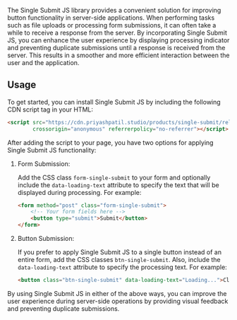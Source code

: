 The Single Submit JS library provides a convenient solution for improving button functionality in server-side
applications. When performing tasks such as file uploads or processing form submissions, it can often take a while to
receive a response from the server. By incorporating Single Submit JS, you can enhance the user experience by displaying
processing indicator and preventing duplicate submissions until a response is received from the server. This results in
a smoother and more efficient interaction between the user and the application.

## Usage

To get started, you can install Single Submit JS by including the following CDN script tag in your HTML:

```html
<script src="https://cdn.priyashpatil.studio/products/single-submit/releases/single-submit-1.0.0-alpha-1.min.js"
        crossorigin="anonymous" referrerpolicy="no-referrer"></script>
```

After adding the script to your page, you have two options for applying Single Submit JS functionality:

1. Form Submission:

   Add the CSS class `form-single-submit` to your form and optionally include the `data-loading-text` attribute to specify the text
   that will be displayed during processing. For example:

   ```html
   <form method="post" class="form-single-submit">
       <!-- Your form fields here -->
       <button type="submit">Submit</button>
   </form>
   ```

2. Button Submission:

   If you prefer to apply Single Submit JS to a single button instead of an entire form, add the CSS
   classes `btn-single-submit`. Also, include the `data-loading-text` attribute to specify the processing text. For
   example:

   ```html
   <button class="btn-single-submit" data-loading-text="Loading...">Click Me</button>
   ```

By using Single Submit JS in either of the above ways, you can improve the user experience during server-side operations
by providing visual feedback and preventing duplicate submissions.